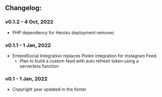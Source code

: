 ## Changelog:

### v0.1.2 - 4 Oct, 2022
- PHP dependency for Heroku deployment removec
  
### v0.1.1 - 1 Jan, 2022
- EmbedSocial Integration replaces Pixlee integration for Instagram Feed. 
    - Plan to build a custom feed with auto refresh token using a serverless function

### v0.1 - 1 Jan, 2022
- Copyright year updated in the footer